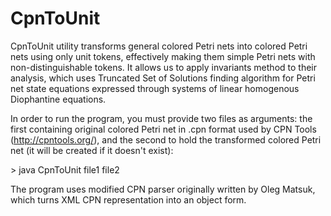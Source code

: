 # CpnToUnit

CpnToUnit utility transforms general colored Petri nets into colored Petri nets using only unit tokens,
effectively making them simple Petri nets with non-distinguishable tokens. It allows us to apply invariants method to their analysis, which uses Truncated Set of Solutions finding algorithm for Petri net state equations expressed through systems of linear homogenous Diophantine equations.

In order to run the program, you must provide two files as arguments: the first containing original colored Petri net
in .cpn format used by CPN Tools (http://cpntools.org/), and the second to hold the transformed colored Petri net (it will be created if it doesn't exist):

\> java CpnToUnit file1 file2 

The program uses modified CPN parser originally written by Oleg Matsuk, which turns XML CPN representation into an object form.
